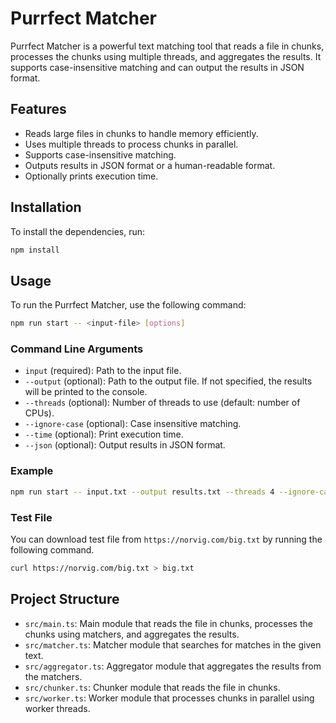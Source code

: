 # Purrfect Matcher

Purrfect Matcher is a powerful text matching tool that reads a file in chunks, processes the chunks using multiple threads, and aggregates the results. It supports case-insensitive matching and can output the results in JSON format.

## Features

- Reads large files in chunks to handle memory efficiently.
- Uses multiple threads to process chunks in parallel.
- Supports case-insensitive matching.
- Outputs results in JSON format or a human-readable format.
- Optionally prints execution time.

## Installation

To install the dependencies, run:

```sh
npm install
```

## Usage

To run the Purrfect Matcher, use the following command:

```bash
npm run start -- <input-file> [options]
```

### Command Line Arguments

- `input` (required): Path to the input file.
- `--output` (optional): Path to the output file. If not specified, the results will be printed to the console.
- `--threads` (optional): Number of threads to use (default: number of CPUs).
- `--ignore-case` (optional): Case insensitive matching.
- `--time` (optional): Print execution time.
- `--json` (optional): Output results in JSON format.

### Example

```bash
npm run start -- input.txt --output results.txt --threads 4 --ignore-case --time --json
```

### Test File

You can download test file from `https://norvig.com/big.txt` by running the following command.

```bash
curl https://norvig.com/big.txt > big.txt
```

## Project Structure

- `src/main.ts`: Main module that reads the file in chunks, processes the chunks using matchers, and aggregates the results.
- `src/matcher.ts`: Matcher module that searches for matches in the given text.
- `src/aggregator.ts`: Aggregator module that aggregates the results from the matchers.
- `src/chunker.ts`: Chunker module that reads the file in chunks.
- `src/worker.ts`: Worker module that processes chunks in parallel using worker threads.
